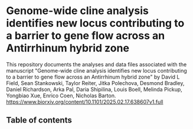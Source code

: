 # Genome-wide cline analysis identifies new locus contributing to a barrier to gene flow across an Antirrhinum hybrid zone

This repository documents the analyses and data files associated with the manuscript "Genome-wide cline analysis identifies new locus contributing to a barrier to gene flow across an Antirrhinum hybrid zone" by David L Field, Sean Stankowski, Taylor Reiter, Jitka Polechova, Desmond Bradley, Daniel Richardson, Arka Pal, Daria Shipilina, Louis Boell, Melinda Pickup, Yongbiao Xue, Enrico Coen, Nicholas Barton. https://www.biorxiv.org/content/10.1101/2025.02.17.638607v1.full

## Table of contents
